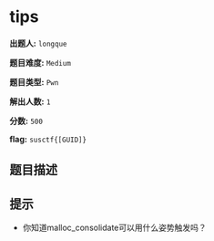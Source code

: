 # tips

**出题人:** `longque`

**题目难度:** `Medium`

**题目类型:** `Pwn`

**解出人数:** `1`

**分数:** `500`

**flag:** `susctf{[GUID]}`

## 题目描述



## 提示

- 你知道malloc_consolidate可以用什么姿势触发吗？

            